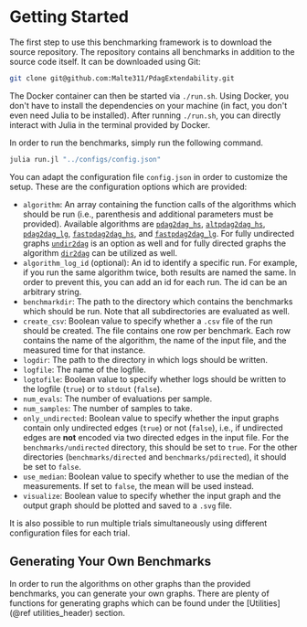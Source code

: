 # Getting Started

The first step to use this benchmarking framework is to download
the source repository. The repository contains all benchmarks in
addition to the source code itself. It can be downloaded using
Git:

```bash
git clone git@github.com:Malte311/PdagExtendability.git
```

The Docker container can then be started via `./run.sh`. Using
Docker, you don't have to install the dependencies on your machine
(in fact, you don't even need Julia to be installed). After running
`./run.sh`, you can directly interact with Julia in the terminal
provided by Docker.

In order to run the benchmarks, simply run the following command.

```bash
julia run.jl "../configs/config.json"
```

You can adapt the configuration file `config.json` in order to customize
the setup. These are the configuration options which are provided:

- `algorithm`: An array containing the function calls of the algorithms which should be run (i.e., parenthesis and additional parameters must be provided). Available algorithms are [`pdag2dag_hs`](@ref), [`altpdag2dag_hs`](@ref), [`pdag2dag_lg`](@ref), [`fastpdag2dag_hs`](@ref), and [`fastpdag2dag_lg`](@ref). For fully undirected graphs [`undir2dag`](@ref) is an option as well and for fully directed graphs the algorithm [`dir2dag`](@ref) can be utilized as well.
- `algorithm_log_id` (optional): An id to identify a specific run. For example, if you run the same algorithm twice, both results are named the same. In order to prevent this, you can add an id for each run. The id can be an arbitrary string.
- `benchmarkdir`: The path to the directory which contains the benchmarks which should be run. Note that all subdirectories are evaluated as well.
- `create_csv`: Boolean value to specify whether a `.csv` file of the run should be created. The file contains one row per benchmark. Each row contains the name of the algorithm, the name of the input file, and the measured time for that instance.
- `logdir`: The path to the directory in which logs should be written.
- `logfile`: The name of the logfile.
- `logtofile`: Boolean value to specify whether logs should be written to the logfile (`true`) or to `stdout` (`false`).
- `num_evals`: The number of evaluations per sample.
- `num_samples`: The number of samples to take.
- `only_undirected`: Boolean value to specify whether the input graphs contain only undirected edges (`true`) or not (`false`), i.e., if undirected edges are **not** encoded via two directed edges in the input file. For the `benchmarks/undirected` directory, this should be set to `true`. For the other directories (`benchmarks/directed` and `benchmarks/pdirected`), it should be set to `false`.
- `use_median`: Boolean value to specify whether to use the median of the measurements. If set to `false`, the mean will be used instead.
- `visualize`: Boolean value to specify whether the input graph and the output graph should be plotted and saved to a `.svg` file.

It is also possible to run multiple trials simultaneously using different configuration files for each trial.

## Generating Your Own Benchmarks
In order to run the algorithms on other graphs than the provided
benchmarks, you can generate your own graphs. There are plenty of
functions for generating graphs which can be found under the
[Utilities](@ref utilities_header) section.